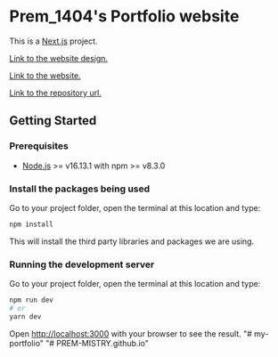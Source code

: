 # Prem_1404's Portfolio website

This is a [Next.js](https://nextjs.org/) project.

[Link to the website design.](https://www.figma.com/file/JhBxLrC46TwqqZrsfyhyh1/Prem-Portfolio)

[Link to the website.](https://deej4y.github.io/fiverr_prem_1404_formula3/)

[Link to the repository url.](https://github.com/DEEJ4Y/fiverr_prem_1404_formula3/)

## Getting Started

### Prerequisites

- [Node.js](https://nodejs.org/en/) >= v16.13.1 with npm >= v8.3.0

### Install the packages being used

Go to your project folder, open the terminal at this location and type:

```sh
npm install
```

This will install the third party libraries and packages we are using.

### Running the development server

Go to your project folder, open the terminal at this location and type:

```bash
npm run dev
# or
yarn dev
```

Open [http://localhost:3000](http://localhost:3000) with your browser to see the result.
"# my-portfolio" 
"# PREM-MISTRY.github.io" 

